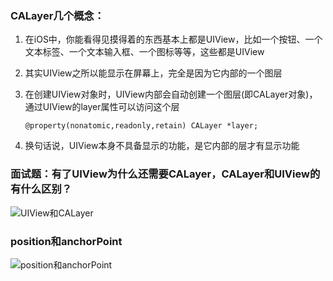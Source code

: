 ### CALayer几个概念：

 1. 在iOS中，你能看得见摸得着的东西基本上都是UIView，比如一个按钮、一个文本标签、一个文本输入框、一个图标等等，这些都是UIView
 2. 其实UIView之所以能显示在屏幕上，完全是因为它内部的一个图层
 3. 在创建UIView对象时，UIView内部会自动创建一个图层(即CALayer对象)，通过UIView的layer属性可以访问这个层

        @property(nonatomic,readonly,retain) CALayer *layer;
 4. 换句话说，UIView本身不具备显示的功能，是它内部的层才有显示功能
 
### 面试题：有了UIView为什么还需要CALayer，CALayer和UIView的有什么区别？
![UIView和CALayer](http://ohgbgkbn4.bkt.clouddn.com/UIView%E5%92%8CCALayer.png)

### position和anchorPoint
![position和anchorPoint](http://ohgbgkbn4.bkt.clouddn.com/position%E5%92%8CanchorPoint.png)



